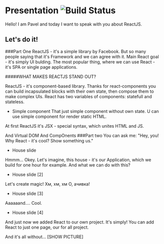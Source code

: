 # Presentation ![Build Status](https://travis-ci.org/hakimel/reveal.js.svg?branch=master)

Hello! I am Pavel and today I want to speak with you about ReactJS. 

## Let's do it! 
###Part One
ReactJS - it's a simple library by Facebook. But so many people saying that it's Framework and we can agree with it. 
Main React goal - it's simply UI bulding.
The most popular thing, where we can use React - it's SPA or single page applications. 

#####WHAT MAKES REACTJS STAND OUT?

ReactJS - it's component-based library. Thanks for react-components you can build incapsulated blocks with their own state, then compose them to make complex UIs.
React has two variables of components: statefull and stateless.

* Simple component
That just simple component without own state. U can use simple component for render static HTML.

At first ReactJS it's JSX - special syntax,  which unites HTML and JS. 


And Virtual DOM
And CompOnents
###Part two
You can ask me: "Hey, you! Why React - it's cool? Show something us."

* House slide

Hmmm... Okey. Let's imagine, this house - it's our Application, which we build for one hour for example. And what we can do with this?

* House slide [2]

Let's create magic!
Хм, хм, хм
О, ачивка!

* House slide [3]

Aaaaaand.... Cool.

* House slide [4]

And just now we added React to our own project. It's simply! 
You can add React to just one page, our for all project. 

And it's all without... [SHOW PICTURE]

